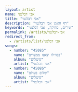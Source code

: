 ```yaml
---
layout: artist
name: אבי דבלנטי
title: "אבי דבלנטי"
description: "דף האמן אבי דבלנטי"
keywords: "שירים, מוזיקה, אבי דבלנטי"
permalink: /artists/אבי-דבלנטי
redirect_from:
  - /artists/list/אבי דבלנטי
songs:
  - number: "45085"
    name: "בבהילו יצאנו ממצרים"
    album: "סינגלים"
    artist: "אבי דבלנטי"
  - number: "45086"
    name: "שלום בעולם"
    album: "סינגלים"
    artist: "אבי דבלנטי"
---
```

